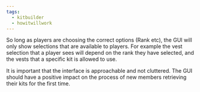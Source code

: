 ```yaml
---
tags:
  - kitbuilder
  - howitwillwork
---
```

So long as players are choosing the correct options (Rank etc), the GUI will only show selections that are available to players. For example the vest selection that a player sees will depend on the rank they have selected, and the vests that a specific kit is allowed to use.

It is important that the interface is approachable and not cluttered. The GUI should have a positive impact on the process of new members retrieving their kits for the first time.